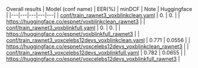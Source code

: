 Overall results
| Model (conf name) | EER(%) | minDCF | Note | Huggingface |
|---|---|---|---|---|
| [conf/train_rawnet3_voxblinkclean.yaml](conf/train_rawnet3_voxblinkclean.yaml) | 0. | 0. | | https://huggingface.co/espnet/voxblinkclean_rawnet3 |
| [conf/train_rawnet3_voxblinkfull.yaml](conf/train_rawnet3_voxblinkfull.yaml) | 0. | 0. | | https://huggingface.co/espnet/voxblinkfull_rawnet3 |
| [conf/train_rawnet3_voxcelebs12devs_voxblinkclean.yaml](conf/train_rawnet3_voxcelebs12devs_voxblinkclean.yaml) | 0.771 | 0.0556 | | https://huggingface.co/espnet/voxcelebs12devs_voxblinkclean_rawnet3 |
| [conf/train_rawnet3_voxcelebs12devs_voxblinkfull.yaml](conf/train_rawnet3_voxcelebs12devs_voxblinkfull.yaml) | 0.782 | 0.0655 | | https://huggingface.co/espnet/voxcelebs12devs_voxblinkfull_rawnet3 |

